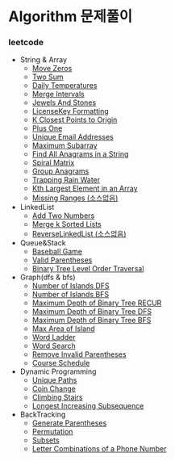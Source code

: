 # Algorithm 문제풀이

### leetcode
- String & Array
    - [Move Zeros](https://github.com/hmkim829/Algorithm/blob/master/src/leetcode_inflearn/stringArray/MoveZeros.java)
    - [Two Sum](https://github.com/hmkim829/Algorithm/blob/master/src/leetcode_inflearn/stringArray/TwoSum.java)
    - [Daily Temperatures](https://github.com/hmkim829/Algorithm/blob/master/src/leetcode_inflearn/stringArray/DailyTemperatures.java)
    - [Merge Intervals](https://github.com/hmkim829/Algorithm/blob/master/src/leetcode_inflearn/stringArray/MergeIntervals.java)
    - [Jewels And Stones](https://github.com/hmkim829/Algorithm/blob/master/src/leetcode_inflearn/stringArray/JewelsAndStones.java)
    - [LicenseKey Formatting](https://github.com/hmkim829/Algorithm/blob/master/src/leetcode_inflearn/stringArray/LicenseKeyFormatting.java)
    - [K Closest Points to Origin](https://github.com/hmkim829/Algorithm/blob/master/src/leetcode_inflearn/stringArray/KClosestPoint.java)
    - [Plus One](https://github.com/hmkim829/Algorithm/blob/master/src/leetcode_inflearn/stringArray/PlusOne.java)
    - [Unique Email Addresses](https://github.com/hmkim829/Algorithm/blob/master/src/leetcode_inflearn/stringArray/UniqueEmailAddresses.java)
    - [Maximum Subarray](https://github.com/hmkim829/Algorithm/blob/master/src/leetcode_inflearn/stringArray/MaxSubArray.java)
    - [Find All Anagrams in a String](https://github.com/hmkim829/Algorithm/blob/master/src/leetcode_inflearn/stringArray/FindAllAnagrams.java)
    - [Spiral Matrix](https://github.com/hmkim829/Algorithm/blob/master/src/leetcode_inflearn/stringArray/SpiralMatrix.java)
    - [Group Anagrams](https://github.com/hmkim829/Algorithm/blob/master/src/leetcode_inflearn/stringArray/GroupAnagrams.java)
    - [Trapping Rain Water](https://github.com/hmkim829/Algorithm/blob/master/src/leetcode_inflearn/stringArray/TrappingRainWater.java)
    - [Kth Largest Element in an Array](https://github.com/hmkim829/Algorithm/blob/master/src/leetcode_inflearn/stringArray/KthLargestElement.java)
    - [Missing Ranges (소스없음)]()
- LinkedList
    - [Add Two Numbers](https://github.com/hmkim829/Algorithm/blob/master/src/leetcode_inflearn/linkedList/AddTwoNumbers.java)
    - [Merge k Sorted Lists](https://github.com/hmkim829/Algorithm/blob/master/src/leetcode_inflearn/linkedList/MergeKSortedList.java)
    - [ReverseLinkedList (소스없음)]()
- Queue&Stack
    - [Baseball Game](https://github.com/hmkim829/Algorithm/blob/master/src/leetcode_inflearn/queueStack/BaseballGame.java)
    - [Valid Parentheses](https://github.com/hmkim829/Algorithm/blob/master/src/leetcode_inflearn/queueStack/ValidParentheses.java)
    - [Binary Tree Level Order Traversal](https://github.com/hmkim829/Algorithm/blob/master/src/leetcode_inflearn/queueStack/BinaryTreeLevelOrderTraversal.java)
- Graph(dfs & bfs)
    - [Number of Islands DFS](https://github.com/hmkim829/Algorithm/blob/master/src/leetcode_inflearn/graph/NumberOfIsland_dfs.java)
    - [Number of Islands BFS](https://github.com/hmkim829/Algorithm/blob/master/src/leetcode_inflearn/graph/NumberOfIsland_bfs.java)
    - [Maximum Depth of Binary Tree RECUR](https://github.com/hmkim829/Algorithm/blob/master/src/leetcode_inflearn/graph/MaxDepth_recur.java)
    - [Maximum Depth of Binary Tree DFS](https://github.com/hmkim829/Algorithm/blob/master/src/leetcode_inflearn/graph/MaxDepth_dfs.java)
    - [Maximum Depth of Binary Tree BFS](https://github.com/hmkim829/Algorithm/blob/master/src/leetcode_inflearn/graph/MaxDepth_bfs.java)
    - [Max Area of Island](https://github.com/hmkim829/Algorithm/blob/master/src/leetcode_inflearn/graph/MaxAreaOfIslands.java)
    - [Word Ladder](https://github.com/hmkim829/Algorithm/blob/master/src/leetcode_inflearn/graph/WordLadder.java)
    - [Word Search](https://github.com/hmkim829/Algorithm/blob/master/src/leetcode_inflearn/graph/WordSearch.java)
    - [Remove Invalid Parentheses](https://github.com/hmkim829/Algorithm/blob/master/src/leetcode_inflearn/graph/RemoveInvalidParentheses.java)
    - [Course Schedule](https://github.com/hmkim829/Algorithm/blob/master/src/leetcode_inflearn/graph/CourseSchedule.java)
- Dynamic Programming
    - [Unique Paths](https://github.com/hmkim829/Algorithm/blob/master/src/leetcode_inflearn/dynamic/UniquePath.java)
    - [Coin Change](https://github.com/hmkim829/Algorithm/blob/master/src/leetcode_inflearn/dynamic/CoinChange.java)
    - [Climbing Stairs](https://github.com/hmkim829/Algorithm/blob/master/src/leetcode_inflearn/dynamic/ClimbStairs.java)
    - [Longest Increasing Subsequence](https://github.com/hmkim829/Algorithm/blob/master/src/leetcode_inflearn/dynamic/LongestIncreasingSubsequence.java)
- BackTracking
    - [Generate Parentheses](https://github.com/hmkim829/Algorithm/blob/master/src/leetcode_inflearn/backtracking/GenerateParentheses.java)
    - [Permutation](https://github.com/hmkim829/Algorithm/blob/master/src/leetcode_inflearn/backtracking/Permutation.java)
    - [Subsets](https://github.com/hmkim829/Algorithm/blob/master/src/leetcode_inflearn/backtracking/Subsets.java)
    - [Letter Combinations of a Phone Number](https://github.com/hmkim829/Algorithm/blob/master/src/leetcode_inflearn/backtracking/LetterCombinationPhone.java)